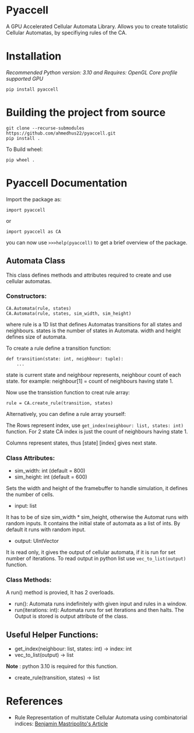 # Pyaccell
A GPU Accelerated Cellular Automata Library.
Allows you to create totalistic Cellular Automatas, 
by specifiying rules of the CA.

# Installation
*Recommended Python version: 3.10 and Requires: OpenGL Core profile supported GPU*
```
pip install pyaccell
```

# Building the project from source
```
git clone --recurse-submodules https://github.com/ahmedhus22/pyaccell.git
pip install .
```
To Build wheel:
```
pip wheel .
```

# Pyaccell Documentation
Import the package as:
```
import pyaccell
```
or
```
import pyaccell as CA
```
you can now use ```>>>help(pyaccell)``` to get a brief overview of the package.

## Automata Class
This class defines methods and attributes required to create and use cellular automatas.

### Constructors:
```
CA.Automata(rule, states)
CA.Automata(rule, states, sim_width, sim_height)
```
where rule is a 1D list that defines Automatas transitions for all states and neighbours.
states is the number of states in Automata. width and height defines size of automata.

To create a rule define a transition function: 
```
def transition(state: int, neighbour: tuple):
    ...
```
state is current state and neighbour represents, neighbour count of each state.
for example: neighbour[1] = count of neighbours having state 1.

Now use the transistion function to creat rule array:
```
rule = CA.create_rule(transition, states)
```

Alternatively, you can define a rule array yourself:

The Rows represent index, use ```get_index(neighbour: list, states: int)``` function.
For 2 state CA index is just the count of neighbours having state 1.

Columns represent states, thus [state] [index] gives next state.

### Class Attributes:
- sim_width: int (default = 800)
- sim_height: int (default = 600)

Sets the width and height of the framebuffer to handle simulation, it defines the number of cells.

- input: list

It has to be of size sim_width * sim_height, otherwise the Automat runs with random inputs. It contains the initial state of automata as a list of ints.
By default it runs with random input.

- output: UIntVector

It is read only, it gives the output of cellular automata, if it is run for set number of iterations.
To read output in python list use ```vec_to_list(output)``` function.

### Class Methods:
A run() method is provied, It has 2 overloads.
- run(): Automata runs indefinitely with given input and rules in a window.
- run(iterations: int): Automata runs for set iterations and then halts. The Output is stored is output attribute of the class.

## Useful Helper Functions:
- get_index(neighbour: list, states: int) -> index: int
- vec_to_list(output) -> list

**Note** : python 3.10 is required for this function.
- create_rule(transition, states) -> list

# References
- Rule Representation of multistate Cellular Automata using combinatorial indices:
[Benjamin Mastripolito's Article](https://medium.com/@bpmw/multi-state-cellular-automata-in-webgl-2bff79bf08fb)
